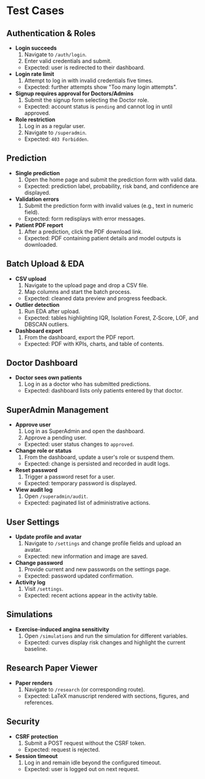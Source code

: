 # Test Cases

## Authentication & Roles
- **Login succeeds**
  1. Navigate to `/auth/login`.
  2. Enter valid credentials and submit.
  - Expected: user is redirected to their dashboard.
- **Login rate limit**
  1. Attempt to log in with invalid credentials five times.
  - Expected: further attempts show "Too many login attempts".
- **Signup requires approval for Doctors/Admins**
  1. Submit the signup form selecting the Doctor role.
  - Expected: account status is `pending` and cannot log in until approved.
- **Role restriction**
  1. Log in as a regular user.
  2. Navigate to `/superadmin`.
  - Expected: `403 Forbidden`.

## Prediction
- **Single prediction**
  1. Open the home page and submit the prediction form with valid data.
  - Expected: prediction label, probability, risk band, and confidence are displayed.
- **Validation errors**
  1. Submit the prediction form with invalid values (e.g., text in numeric field).
  - Expected: form redisplays with error messages.
- **Patient PDF report**
  1. After a prediction, click the PDF download link.
  - Expected: PDF containing patient details and model outputs is downloaded.

## Batch Upload & EDA
- **CSV upload**
  1. Navigate to the upload page and drop a CSV file.
  2. Map columns and start the batch process.
  - Expected: cleaned data preview and progress feedback.
- **Outlier detection**
  1. Run EDA after upload.
  - Expected: tables highlighting IQR, Isolation Forest, Z‑Score, LOF, and DBSCAN outliers.
- **Dashboard export**
  1. From the dashboard, export the PDF report.
  - Expected: PDF with KPIs, charts, and table of contents.

## Doctor Dashboard
- **Doctor sees own patients**
  1. Log in as a doctor who has submitted predictions.
  - Expected: dashboard lists only patients entered by that doctor.

## SuperAdmin Management
- **Approve user**
  1. Log in as SuperAdmin and open the dashboard.
  2. Approve a pending user.
  - Expected: user status changes to `approved`.
- **Change role or status**
  1. From the dashboard, update a user's role or suspend them.
  - Expected: change is persisted and recorded in audit logs.
- **Reset password**
  1. Trigger a password reset for a user.
  - Expected: temporary password is displayed.
- **View audit log**
  1. Open `/superadmin/audit`.
  - Expected: paginated list of administrative actions.

## User Settings
- **Update profile and avatar**
  1. Navigate to `/settings` and change profile fields and upload an avatar.
  - Expected: new information and image are saved.
- **Change password**
  1. Provide current and new passwords on the settings page.
  - Expected: password updated confirmation.
- **Activity log**
  1. Visit `/settings`.
  - Expected: recent actions appear in the activity table.

## Simulations
- **Exercise‑induced angina sensitivity**
  1. Open `/simulations` and run the simulation for different variables.
  - Expected: curves display risk changes and highlight the current baseline.

## Research Paper Viewer
- **Paper renders**
  1. Navigate to `/research` (or corresponding route).
  - Expected: LaTeX manuscript rendered with sections, figures, and references.

## Security
- **CSRF protection**
  1. Submit a POST request without the CSRF token.
  - Expected: request is rejected.
- **Session timeout**
  1. Log in and remain idle beyond the configured timeout.
  - Expected: user is logged out on next request.

